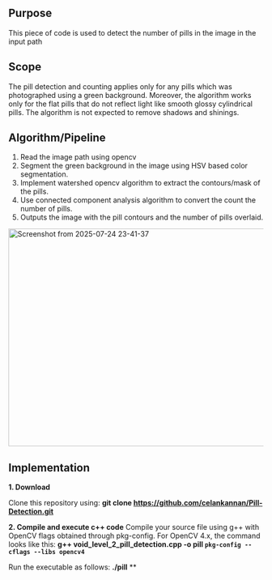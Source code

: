 ## Purpose
This piece of code is used to detect the number of pills in the image in the input path

## Scope
The pill detection and counting applies only for any pills which was photographed using a green background. Moreover, the algorithm works only for the flat pills
that do not reflect light like smooth glossy cylindrical pills. The algorithm is not expected to remove shadows and shinings. 

## Algorithm/Pipeline
1. Read the image path using opencv
2. Segment the green background in the image using HSV based color segmentation.
3. Implement watershed opencv algorithm to extract the contours/mask of the pills.
4. Use connected component analysis algorithm to convert the count the number of pills.
5. Outputs the image with the pill contours and the number of pills overlaid.

<img width="543" height="430" alt="Screenshot from 2025-07-24 23-41-37" src="https://github.com/user-attachments/assets/f63d9fe7-2a1d-4dcd-837c-c7577dc674af" />

## Implementation

**1. Download**

Clone this repository using:
**git clone https://github.com/celankannan/Pill-Detection.git**


**2. Compile and execute c++ code**
Compile your source file using g++ with OpenCV flags obtained through pkg-config. For OpenCV 4.x, the command looks like this:
**g++ void_level_2_pill_detection.cpp -o pill `pkg-config --cflags --libs opencv4`**

Run the executable as follows:
**./pill**
**
